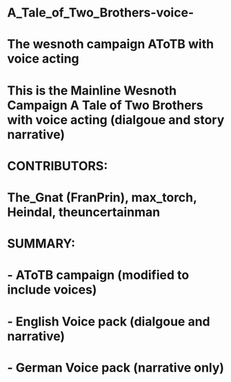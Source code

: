 # A_Tale_of_Two_Brothers-voice-
# The wesnoth campaign AToTB with voice acting

# This is the Mainline Wesnoth Campaign A Tale of Two Brothers with voice acting (dialgoue and story narrative)
# 
#
# CONTRIBUTORS:
# The_Gnat (FranPrin), max_torch, Heindal, theuncertainman
#
#
#

# SUMMARY:
#
# - AToTB campaign (modified to include voices)
# - English Voice pack (dialgoue and narrative)
# - German Voice pack (narrative only)

